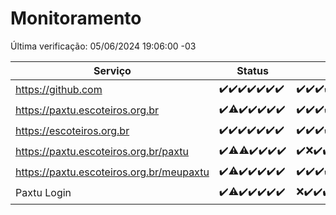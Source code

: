 # Monitoramento

Última verificação: 05/06/2024 19:06:00 -03

|Serviço|Status|Últimas 24h|
|---|---|---|
|https://github.com|<span title="2024-05-29: OK=24">✔️</span><span title="2024-05-30: OK=24">✔️</span><span title="2024-05-31: OK=24">✔️</span><span title="2024-06-01: OK=24">✔️</span><span title="2024-06-02: OK=24">✔️</span><span title="2024-06-03: OK=24">✔️</span><span title="2024-06-04: OK=22">✔️</span>|<span title="04/06/2024 19:06:00 -03 : 200">✔️</span><span title="04/06/2024 20:07:00 -03 : 200">✔️</span><span title="04/06/2024 21:32:00 -03 : 200">✔️</span><span title="04/06/2024 22:52:00 -03 : 200">✔️</span><span title="04/06/2024 23:24:00 -03 : 200">✔️</span><span title="05/06/2024 00:10:00 -03 : 200">✔️</span><span title="05/06/2024 01:10:00 -03 : 200">✔️</span><span title="05/06/2024 02:07:00 -03 : 200">✔️</span><span title="05/06/2024 03:09:00 -03 : 200">✔️</span><span title="05/06/2024 04:06:00 -03 : 200">✔️</span><span title="05/06/2024 05:09:00 -03 : 200">✔️</span><span title="05/06/2024 06:09:00 -03 : 200">✔️</span><span title="05/06/2024 07:07:00 -03 : 200">✔️</span><span title="05/06/2024 08:04:00 -03 : 200">✔️</span><span title="05/06/2024 09:12:00 -03 : 200">✔️</span><span title="05/06/2024 10:09:00 -03 : 200">✔️</span><span title="05/06/2024 11:07:00 -03 : 200">✔️</span><span title="05/06/2024 12:06:00 -03 : 200">✔️</span><span title="05/06/2024 13:08:00 -03 : 200">✔️</span><span title="05/06/2024 14:06:00 -03 : 200">✔️</span><span title="05/06/2024 15:08:00 -03 : 200">✔️</span><span title="05/06/2024 16:04:00 -03 : 200">✔️</span><span title="05/06/2024 17:08:00 -03 : 200">✔️</span><span title="05/06/2024 18:07:00 -03 : 200">✔️</span><span title="05/06/2024 19:06:00 -03 : 200">✔️</span>|
|https://paxtu.escoteiros.org.br|<span title="2024-05-29: OK=24">✔️</span><span title="2024-05-30: OK=22, Falhas=2">⚠️</span><span title="2024-05-31: OK=24">✔️</span><span title="2024-06-01: OK=24">✔️</span><span title="2024-06-02: OK=24">✔️</span><span title="2024-06-03: OK=24">✔️</span><span title="2024-06-04: OK=22">✔️</span>|<span title="04/06/2024 19:06:00 -03 : 200">✔️</span><span title="04/06/2024 20:07:00 -03 : 200">✔️</span><span title="04/06/2024 21:32:00 -03 : 200">✔️</span><span title="04/06/2024 22:52:00 -03 : 200">✔️</span><span title="04/06/2024 23:24:00 -03 : 200">✔️</span><span title="05/06/2024 00:10:00 -03 : 200">✔️</span><span title="05/06/2024 01:10:00 -03 : 200">✔️</span><span title="05/06/2024 02:07:00 -03 : 200">✔️</span><span title="05/06/2024 03:09:00 -03 : 200">✔️</span><span title="05/06/2024 04:06:00 -03 : 200">✔️</span><span title="05/06/2024 05:09:00 -03 : 200">✔️</span><span title="05/06/2024 06:09:00 -03 : 200">✔️</span><span title="05/06/2024 07:07:00 -03 : 200">✔️</span><span title="05/06/2024 08:04:00 -03 : 200">✔️</span><span title="05/06/2024 09:12:00 -03 : 200">✔️</span><span title="05/06/2024 10:09:00 -03 : 200">✔️</span><span title="05/06/2024 11:07:00 -03 : 200">✔️</span><span title="05/06/2024 12:06:00 -03 : 200">✔️</span><span title="05/06/2024 13:08:00 -03 : 200">✔️</span><span title="05/06/2024 14:06:00 -03 : 200">✔️</span><span title="05/06/2024 15:08:00 -03 : 200">✔️</span><span title="05/06/2024 16:04:00 -03 : 200">✔️</span><span title="05/06/2024 17:08:00 -03 : 200">✔️</span><span title="05/06/2024 18:07:00 -03 : 200">✔️</span><span title="05/06/2024 19:06:00 -03 : 200">✔️</span>|
|https://escoteiros.org.br|<span title="2024-05-29: OK=24">✔️</span><span title="2024-05-30: OK=24">✔️</span><span title="2024-05-31: OK=24">✔️</span><span title="2024-06-01: OK=24">✔️</span><span title="2024-06-02: OK=24">✔️</span><span title="2024-06-03: OK=24">✔️</span><span title="2024-06-04: OK=22">✔️</span>|<span title="04/06/2024 19:06:00 -03 : 200">✔️</span><span title="04/06/2024 20:07:00 -03 : 200">✔️</span><span title="04/06/2024 21:32:00 -03 : 200">✔️</span><span title="04/06/2024 22:52:00 -03 : 200">✔️</span><span title="04/06/2024 23:24:00 -03 : 200">✔️</span><span title="05/06/2024 00:10:00 -03 : 200">✔️</span><span title="05/06/2024 01:10:00 -03 : 200">✔️</span><span title="05/06/2024 02:07:00 -03 : 200">✔️</span><span title="05/06/2024 03:09:00 -03 : 200">✔️</span><span title="05/06/2024 04:06:00 -03 : 200">✔️</span><span title="05/06/2024 05:09:00 -03 : 200">✔️</span><span title="05/06/2024 06:09:00 -03 : 200">✔️</span><span title="05/06/2024 07:07:00 -03 : 200">✔️</span><span title="05/06/2024 08:04:00 -03 : 200">✔️</span><span title="05/06/2024 09:12:00 -03 : 200">✔️</span><span title="05/06/2024 10:09:00 -03 : 200">✔️</span><span title="05/06/2024 11:07:00 -03 : 200">✔️</span><span title="05/06/2024 12:06:00 -03 : 200">✔️</span><span title="05/06/2024 13:08:00 -03 : 200">✔️</span><span title="05/06/2024 14:06:00 -03 : 200">✔️</span><span title="05/06/2024 15:08:00 -03 : 200">✔️</span><span title="05/06/2024 16:04:00 -03 : 200">✔️</span><span title="05/06/2024 17:08:00 -03 : 200">✔️</span><span title="05/06/2024 18:07:00 -03 : 200">✔️</span><span title="05/06/2024 19:06:00 -03 : 200">✔️</span>|
|https://paxtu.escoteiros.org.br/paxtu|<span title="2024-05-29: OK=24">✔️</span><span title="2024-05-30: OK=22, Falhas=2">⚠️</span><span title="2024-05-31: OK=23, Falhas=1">⚠️</span><span title="2024-06-01: OK=24">✔️</span><span title="2024-06-02: OK=24">✔️</span><span title="2024-06-03: OK=24">✔️</span><span title="2024-06-04: OK=22">✔️</span>|<span title="04/06/2024 19:06:00 -03 : 200">✔️</span><span title="04/06/2024 20:08:00 -03 : 0">❌</span><span title="04/06/2024 21:32:00 -03 : 200">✔️</span><span title="04/06/2024 22:52:00 -03 : 200">✔️</span><span title="04/06/2024 23:24:00 -03 : 200">✔️</span><span title="05/06/2024 00:10:00 -03 : 200">✔️</span><span title="05/06/2024 01:10:00 -03 : 200">✔️</span><span title="05/06/2024 02:07:00 -03 : 200">✔️</span><span title="05/06/2024 03:09:00 -03 : 200">✔️</span><span title="05/06/2024 04:06:00 -03 : 200">✔️</span><span title="05/06/2024 05:09:00 -03 : 200">✔️</span><span title="05/06/2024 06:09:00 -03 : 200">✔️</span><span title="05/06/2024 07:07:00 -03 : 200">✔️</span><span title="05/06/2024 08:04:00 -03 : 200">✔️</span><span title="05/06/2024 09:12:00 -03 : 200">✔️</span><span title="05/06/2024 10:09:00 -03 : 200">✔️</span><span title="05/06/2024 11:07:00 -03 : 200">✔️</span><span title="05/06/2024 12:06:00 -03 : 200">✔️</span><span title="05/06/2024 13:08:00 -03 : 200">✔️</span><span title="05/06/2024 14:06:00 -03 : 200">✔️</span><span title="05/06/2024 15:08:00 -03 : 200">✔️</span><span title="05/06/2024 16:04:00 -03 : 200">✔️</span><span title="05/06/2024 17:08:00 -03 : 200">✔️</span><span title="05/06/2024 18:07:00 -03 : 200">✔️</span><span title="05/06/2024 19:06:00 -03 : 200">✔️</span>|
|https://paxtu.escoteiros.org.br/meupaxtu|<span title="2024-05-29: OK=24">✔️</span><span title="2024-05-30: OK=22, Falhas=2">⚠️</span><span title="2024-05-31: OK=24">✔️</span><span title="2024-06-01: OK=24">✔️</span><span title="2024-06-02: OK=24">✔️</span><span title="2024-06-03: OK=24">✔️</span><span title="2024-06-04: OK=22">✔️</span>|<span title="04/06/2024 19:06:00 -03 : 200">✔️</span><span title="04/06/2024 20:08:00 -03 : 200">✔️</span><span title="04/06/2024 21:32:00 -03 : 200">✔️</span><span title="04/06/2024 22:52:00 -03 : 200">✔️</span><span title="04/06/2024 23:24:00 -03 : 200">✔️</span><span title="05/06/2024 00:10:00 -03 : 200">✔️</span><span title="05/06/2024 01:10:00 -03 : 200">✔️</span><span title="05/06/2024 02:07:00 -03 : 200">✔️</span><span title="05/06/2024 03:09:00 -03 : 200">✔️</span><span title="05/06/2024 04:06:00 -03 : 200">✔️</span><span title="05/06/2024 05:09:00 -03 : 200">✔️</span><span title="05/06/2024 06:09:00 -03 : 200">✔️</span><span title="05/06/2024 07:07:00 -03 : 200">✔️</span><span title="05/06/2024 08:04:00 -03 : 200">✔️</span><span title="05/06/2024 09:12:00 -03 : 200">✔️</span><span title="05/06/2024 10:09:00 -03 : 200">✔️</span><span title="05/06/2024 11:07:00 -03 : 200">✔️</span><span title="05/06/2024 12:06:00 -03 : 200">✔️</span><span title="05/06/2024 13:08:00 -03 : 200">✔️</span><span title="05/06/2024 14:06:00 -03 : 200">✔️</span><span title="05/06/2024 15:08:00 -03 : 200">✔️</span><span title="05/06/2024 16:04:00 -03 : 200">✔️</span><span title="05/06/2024 17:08:00 -03 : 200">✔️</span><span title="05/06/2024 18:07:00 -03 : 200">✔️</span><span title="05/06/2024 19:06:00 -03 : 200">✔️</span>|
|Paxtu Login|<span title="2024-05-29: OK=24">✔️</span><span title="2024-05-30: OK=22, Falhas=2">⚠️</span><span title="2024-05-31: OK=24">✔️</span><span title="2024-06-01: OK=24">✔️</span><span title="2024-06-02: OK=24">✔️</span><span title="2024-06-03: OK=24">✔️</span><span title="2024-06-04: OK=22">✔️</span>|<span title="04/06/2024 19:06:00 -03 : 522">❌</span><span title="04/06/2024 20:08:00 -03 : 200">✔️</span><span title="04/06/2024 21:32:00 -03 : 200">✔️</span><span title="04/06/2024 22:52:00 -03 : 200">✔️</span><span title="04/06/2024 23:24:00 -03 : 200">✔️</span><span title="05/06/2024 00:10:00 -03 : 200">✔️</span><span title="05/06/2024 01:10:00 -03 : 200">✔️</span><span title="05/06/2024 02:07:00 -03 : 200">✔️</span><span title="05/06/2024 03:09:00 -03 : 200">✔️</span><span title="05/06/2024 04:06:00 -03 : 200">✔️</span><span title="05/06/2024 05:09:00 -03 : 200">✔️</span><span title="05/06/2024 06:09:00 -03 : 200">✔️</span><span title="05/06/2024 07:07:00 -03 : 200">✔️</span><span title="05/06/2024 08:04:00 -03 : 200">✔️</span><span title="05/06/2024 09:12:00 -03 : 200">✔️</span><span title="05/06/2024 10:09:00 -03 : 200">✔️</span><span title="05/06/2024 11:07:00 -03 : 200">✔️</span><span title="05/06/2024 12:06:00 -03 : 200">✔️</span><span title="05/06/2024 13:08:00 -03 : 200">✔️</span><span title="05/06/2024 14:06:00 -03 : 200">✔️</span><span title="05/06/2024 15:08:00 -03 : 200">✔️</span><span title="05/06/2024 16:04:00 -03 : 200">✔️</span><span title="05/06/2024 17:08:00 -03 : 200">✔️</span><span title="05/06/2024 18:07:00 -03 : 200">✔️</span><span title="05/06/2024 19:06:00 -03 : 200">✔️</span>|

